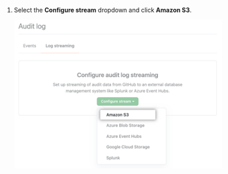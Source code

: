 1. Select the **Configure stream** dropdown and click **Amazon S3**.

   ![Choose Amazon S3 from the drop-down menu](/assets/images/help/enterprises/audit-stream-choice-s3.png)